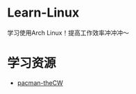 # Learn-Linux
学习使用Arch Linux！提高工作效率冲冲冲～

# 学习资源
 * [pacman-theCW](https://www.bilibili.com/video/av55190132?from=search&seid=2728247320105724870)
